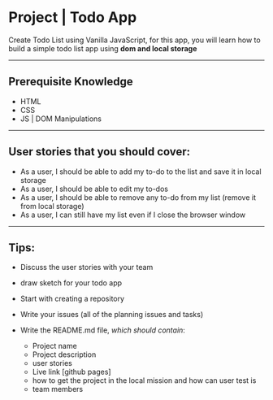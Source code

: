 # Project | Todo App

Create Todo List using Vanilla JavaScript, for this app, you will learn how to build a simple todo list app using **dom and local storage**

--------------------------------------------------------------------------------

## Prerequisite Knowledge

- HTML
- CSS
- JS | DOM Manipulations

--------------------------------------------------------------------------------

## User stories that you should cover:

- As a user, I should be able to add my to-do to the list and save it in local storage
- As a user, I should be able to edit my to-dos
- As a user, I should be able to remove any to-do from my list (remove it from local storage)
- As a user, I can still have my list even if I close the browser window

--------------------------------------------------------------------------------

## Tips:

- Discuss the user stories with your team
- draw sketch for your todo app
- Start with creating a repository
- Write your issues (all of the planning issues and tasks)
- Write the README.md file, _which should contain_: 

  - Project name
  - Project description
  - user stories
  - Live link [github pages]
  - how to get the project in the local mission and how can user test is
  - team members
